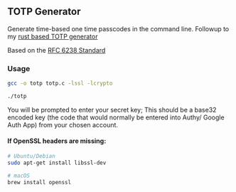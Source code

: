 ## TOTP Generator

Generate time-based one time passcodes in the command line.
Followup to my [rust based TOTP generator](https://github.com/ryansereno/rust-TOTP)

Based on the [RFC 6238 Standard](https://www.rfc-editor.org/rfc/rfc6238#page-9)

### Usage

```bash
gcc -o totp totp.c -lssl -lcrypto
```
```bash
./totp
```

You will be prompted to enter your secret key;
This should be a base32 encoded key (the code that would normally be entered into Authy/ Google Auth App) from your chosen account.

#### If OpenSSL headers are missing:
```bash
# Ubuntu/Debian
sudo apt-get install libssl-dev

# macOS 
brew install openssl
```


